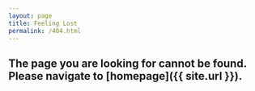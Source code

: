 ```yaml
---
layout: page
title: Feeling Lost
permalink: /404.html
---
```


## The page you are looking for cannot be found. Please navigate to [homepage]({{ site.url }}).
